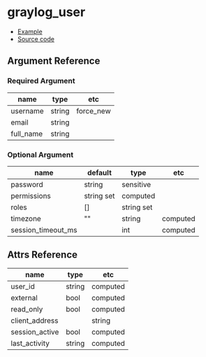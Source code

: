 # graylog_user

* [Example](https://github.com/suzuki-shunsuke/go-graylog/blob/master/terraform/example/v0.12/user.tf)
* [Source code](https://github.com/suzuki-shunsuke/go-graylog/blob/master/terraform/graylog/resource_user.go)

## Argument Reference

### Required Argument

name | type | etc
--- | --- | ---
username | string | force_new
email | string |
full_name | string |

### Optional Argument

name | default | type | etc
--- | --- | --- | ---
password | string | sensitive
permissions | string set | computed
roles | [] | string set |
timezone | "" | string | computed
session_timeout_ms | | int | computed

## Attrs Reference

name | type | etc
--- | --- | ---
user_id | string | computed
external | bool | computed
read_only | bool | computed
client_address | | string | computed
session_active | bool | computed
last_activity | string | computed
